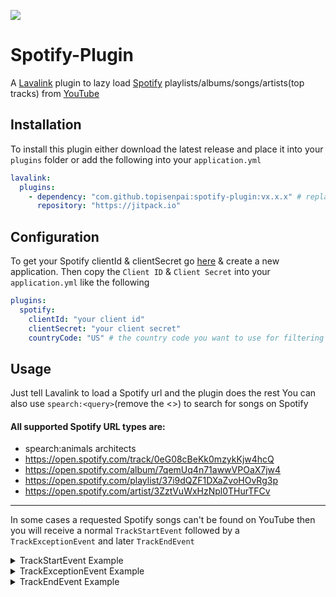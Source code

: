 [![](https://jitpack.io/v/TopiSenpai/spotify-plugin.svg)](https://jitpack.io/#TopiSenpai/spotify-plugin)

# Spotify-Plugin

A [Lavalink](https://github.com/freyacodes/Lavalink) plugin to lazy load [Spotify](https://www.spotify.com) playlists/albums/songs/artists(top tracks) from [YouTube](https://youtube.com)

## Installation

To install this plugin either download the latest release and place it into your `plugins` folder or add the following into your `application.yml`

```yaml
lavalink:
  plugins:
    - dependency: "com.github.topisenpai:spotify-plugin:vx.x.x" # replace vx.x.x with the latest release tag!
      repository: "https://jitpack.io"
```

## Configuration

To get your Spotify clientId & clientSecret go [here](https://developer.spotify.com/dashboard/applications) & create a
new application. Then copy the `Client ID` & `Client Secret` into your `application.yml` like the following

```yaml
plugins:
  spotify:
    clientId: "your client id"
    clientSecret: "your client secret"
    countryCode: "US" # the country code you want to use for filtering the artists top tracks. See https://en.wikipedia.org/wiki/ISO_3166-1_alpha-2
```

## Usage

Just tell Lavalink to load a Spotify url and the plugin does the rest
You can also use `spearch:<query>`(remove the <>) to search for songs on Spotify 

#### All supported Spotify URL types are:

* spearch:animals architects
* https://open.spotify.com/track/0eG08cBeKk0mzykKjw4hcQ
* https://open.spotify.com/album/7qemUq4n71awwVPOaX7jw4
* https://open.spotify.com/playlist/37i9dQZF1DXaZvoHOvRg3p
* https://open.spotify.com/artist/3ZztVuWxHzNpl0THurTFCv

---

In some cases a requested Spotify songs can't be found on YouTube then you will receive a normal `TrackStartEvent`
followed by a `TrackExceptionEvent` and later `TrackEndEvent`

<details>
<summary>TrackStartEvent Example</summary>

```json
{
  "op": "event",
  "type": "TrackStartEvent",
  "guildId": "730879265956167740",
  "track": "QAAAdwIADTMyNTM0NmI0NTZiNTYAEDc0NXY5NjQ4OTY3dmI0ODkAAAAAAAO9CAALamRXaEpjcnJqUXMAAQAraHR0cHM6Ly93d3cueW91dHViZS5jb20vd2F0Y2g/dj1qZFdoSmNycmpRcwAHc3BvdGlmeQAAAAAAA7ok"
}
```

</details>

<details>
<summary>TrackExceptionEvent Example</summary>

```json
{
  "op": "event",
  "type": "TrackExceptionEvent",
  "guildId": "730879265956167740",
  "track": "QAAAdwIADTMyNTM0NmI0NTZiNTYAEDc0NXY5NjQ4OTY3dmI0ODkAAAAAAAO9CAALamRXaEpjcnJqUXMAAQAraHR0cHM6Ly93d3cueW91dHViZS5jb20vd2F0Y2g/dj1qZFdoSmNycmpRcwAHc3BvdGlmeQAAAAAAA7ok",
  "error": "Something broke when playing the track.",
  "exception": {
    "severity": "FAULT",
    "cause": "com.github.topisenpai.plugin.spotify.SpotifyTrackNotFoundException: No matching track found",
    "message": "Something broke when playing the track."
  }
}
```

</details>

<details>
<summary>TrackEndEvent Example</summary>

```json
{
  "op": "event",
  "reason": "CLEANUP",
  "type": "TrackEndEvent",
  "guildId": "730879265956167740",
  "track": "QAAAdwIADTMyNTM0NmI0NTZiNTYAEDc0NXY5NjQ4OTY3dmI0ODkAAAAAAAO9CAALamRXaEpjcnJqUXMAAQAraHR0cHM6Ly93d3cueW91dHViZS5jb20vd2F0Y2g/dj1qZFdoSmNycmpRcwAHc3BvdGlmeQAAAAAAA7ok"
}
```

</details>
